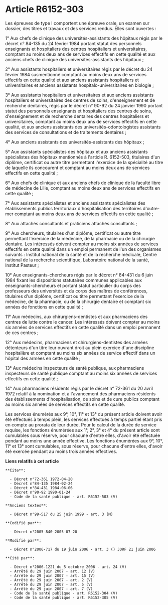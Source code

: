 # Article R6152-303

Les épreuves de type I comportent une épreuve orale, un examen sur dossier, des titres et travaux et des services rendus.
Elles sont ouvertes :

1° Aux chefs de clinique des universités-assistants des hôpitaux régis par le décret n° 84-135 du 24 février 1984 portant
statut des personnels enseignants et hospitaliers des centres hospitaliers et universitaires, comptant au moins deux ans de
services effectifs en cette qualité et aux anciens chefs de clinique des universités-assistants des hôpitaux ;

2° Aux assistants hospitaliers et universitaires régis par le décret du 24 février 1984 susmentionné comptant au moins deux
ans de services effectifs en cette qualité et aux anciens assistants hospitaliers et universitaires et anciens assistants
hospitalo-universitaires en biologie ;

3° Aux assistants hospitaliers et universitaires et aux anciens assistants hospitaliers et universitaires des centres de
soins, d'enseignement et de recherche dentaires, régis par le décret n° 90-92 du 24 janvier 1990 portant statut des
personnels enseignants et hospitaliers des centres de soins, d'enseignement et de recherche dentaires des centres
hospitaliers et universitaires, comptant au moins deux ans de services effectifs en cette qualité, et aux anciens assistants
des universités-odontologistes assistants des services de consultations et de traitements dentaires ;

4° Aux anciens assistants des universités-assistants des hôpitaux ;

5° Aux assistants spécialistes des hôpitaux et aux anciens assistants spécialistes des hôpitaux mentionnés à l'article R.
6152-503, titulaires d'un diplôme, certificat ou autre titre permettant l'exercice de la spécialité au titre de laquelle ils
concourent et comptant au moins deux ans de services effectifs en cette qualité ;

6° Aux chefs de clinique et aux anciens chefs de clinique de la faculté libre de médecine de Lille, comptant au moins deux
ans de services effectifs en cette qualité ;

7° Aux assistants spécialistes et anciens assistants spécialistes des établissements publics territoriaux d'hospitalisation
des territoires d'outre-mer comptant au moins deux ans de services effectifs en cette qualité ;

8° Aux attachés consultants et praticiens attachés consultants ;

9° Aux chercheurs, titulaires d'un diplôme, certificat ou autre titre permettant l'exercice de la médecine, de la pharmacie
ou de la chirurgie dentaire. Les intéressés doivent compter au moins six années de services effectifs en cette qualité dans
un emploi permanent de l'un des organismes suivants : Institut national de la santé et de la recherche médicale, Centre
national de la recherche scientifique, Laboratoire national de la santé, Institut Pasteur ;

10° Aux enseignants-chercheurs régis par le décret n° 84-431 du 6 juin 1984 fixant les dispositions statutaires communes
applicables aux enseignants-chercheurs et portant statut particulier du corps des professeurs des universités et du corps des
maîtres de conférences, titulaires d'un diplôme, certificat ou titre permettant l'exercice de la médecine, de la pharmacie,
ou de la chirurgie dentaire et comptant six années de fonctions en cette qualité ;

11° Aux médecins, aux chirurgiens-dentistes et aux pharmaciens des centres de lutte contre le cancer. Les intéressés doivent
compter au moins six années de services effectifs en cette qualité dans un emploi permanent de ces centres ;

12° Aux médecins, pharmaciens et chirurgiens-dentistes des armées détenteurs d'un titre leur ouvrant droit au plein exercice
d'une discipline hospitalière et comptant au moins six années de service effectif dans un hôpital des armées en cette
qualité ;

13° Aux médecins inspecteurs de santé publique, aux pharmaciens inspecteurs de santé publique comptant au moins six années de
services effectifs en cette qualité ;

14° Aux pharmaciens résidents régis par le décret n° 72-361 du 20 avril 1972 relatif à la nomination et à l'avancement des
pharmaciens résidents des établissements d'hospitalisation, de soins et de cure publics comptant au moins six années de
services effectifs en cette qualité.

Les services énumérés aux 9°, 10°, 11° et 13° du présent article doivent avoir été effectués à temps plein, les services
effectués à temps partiel étant pris en compte au prorata de leur durée. Pour le calcul de la durée de service requise, les
fonctions énumérées aux 1°, 2°, 3° et 4° du présent article sont cumulables sous réserve, pour chacune d'entre elles, d'avoir
été effectuée pendant au moins une année effective. Les fonctions énumérées aux 9°, 10°, 11° et 13° sont cumulables, sous
réserve, pour chacune d'entre elles, d'avoir été exercée pendant au moins trois années effectives.

**Liens relatifs à cet article**

	**Cite**:

	  - Décret n°72-361 1972-04-20
	  - Décret n°84-135 1984-02-24
	  - Décret n°84-431 1984-06-06
	  - Décret n°90-92 1990-01-24
	  - Code de la santé publique - art. R6152-503 (V)

	**Anciens textes**:

	  - Décret n°99-517 du 25 juin 1999 - art. 3 (M)

	**Codifié par**:

	  - Décret n°2005-840 2005-07-20

	**Modifié par**:

	  - Décret n°2006-717 du 19 juin 2006 - art. 3 () JORF 21 juin 2006

	**Cité par**:

	  - Décret n°2006-1221 du 5 octobre 2006 - art. 24 (V)
	  - Arrêté du 29 juin 2007 - art. 12 (V)
	  - Arrêté du 29 juin 2007 - art. 15 (V)
	  - Arrêté du 29 juin 2007 - art. 2 (V)
	  - Arrêté du 29 juin 2007 - art. 5 (V)
	  - Arrêté du 29 juin 2007 - art. 7 (V)
	  - Code de la santé publique - art. R6152-304 (V)
	  - Code de la santé publique - art. R6152-305 (V)

